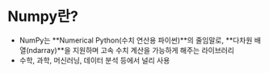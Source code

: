 # Numpy란?
- NumPy는 **Numerical Python(수치 연산용 파이썬)**의 줄임말로,
**다차원 배열(ndarray)**을 지원하며 고속 수치 계산을 가능하게 해주는 라이브러리
- 수학, 과학, 머신러닝, 데이터 분석 등에서 널리 사용
